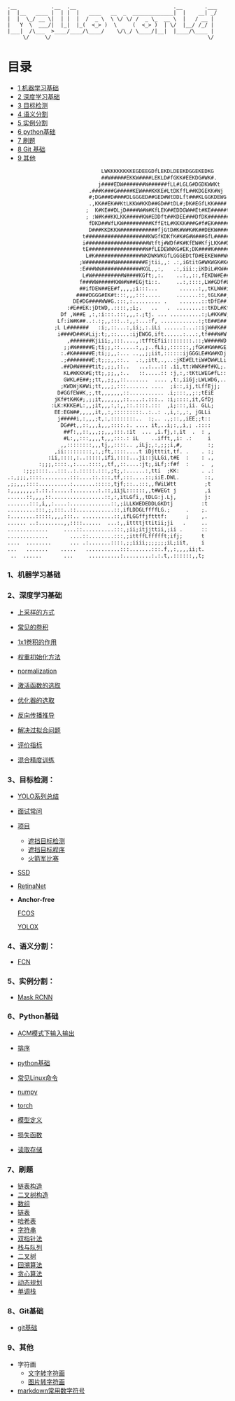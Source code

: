 ```
.__           .__  .__                               .__       .___
|  |__   ____ |  | |  |   ____   __  _  _____________|  |    __| _/
|  |  \_/ __ \|  | |  |  /  _ \  \ \/ \/ /  _ \_  __ \  |   / __ |
|   Y  \  ___/|  |_|  |_(  <_> )  \     (  <_> )  | \/  |__/ /_/ |
|___|  /\___  >____/____/\____/    \/\_/ \____/|__|  |____/\____ |
     \/     \/                                                  \/
```

# 目录

<!-- MarkdownTOC depth=9 -->

- [1 机器学习基础](#Machinelearning)
- [2 深度学习基础](#Deeplearning)
- [3 目标检测](#Objectdetection)
- [4 语义分割](#Semanticsegmentation)
- [5 实例分割](#Instancesegmentation)
- [6 python基础](#python)
- [7 刷题](#leetcode)
- [8 Git 基础](#Git)
- [9 其他](#other)

```html
                              LWKKKKKKKKEGDEEGDfLEKDLDEEKDGGEKEDKG              
                              ##W#####EKKW####LEKLD#fGKK#EEKDG#WK#.             
                             j####EDW#######W######fLL#LGLG#DGDKWWKt            
                          .###K###G#####KEW###KKKE#LtDKffL##KDGEKK#Wj           
                          #;DG###D####DLGGGED##GED#WtDDLft###KLGGKDEWG          
                          .,KK##EK##KtLKKW#KKD##GD##tDL#;DK#EGfLKK####          
                         ;  K#KE##DLjD####W#W#KfLEK##EDDGW##Et#KE#####t         
                         ; :W#K##KKLKK#####KW#EDDft##KDEE###DfDK#######         
                          fDKD##WfLKW#########KffEtL#KKKK###G#f#EK#####;        
                          D###KKDKKW############fjGtD#K#W#K#K##DEKW####D        
                        t####################KWGfKDKfK#K#G#W###GfL#####K        
                        i####################Wtftj#WDf#K#KfEW#KfjLKK##DD        
                        tE##################W#fLEDEWWKG#EK;DK####K######:       
                         L#K###############WKDWKWKGfLGGGEDtfD#EEKEW##W##        
                       ;W#########W#########Ejtii,,: .:,iGtitG#WKWGK#K#t        
                       :E###WW#############KGL,,:,   .:,iii:;iKDiL#KW##         
                        L#W##########W####KGft;,:.    ..:,,::,fEKDW#E##         
                       f###WW#####KWW#W##EGjti::.     ..:,::::,LW#GDf#L         
                       ##ifDEW##EE#f,,,,;i:::...       ......:,,tKLWW#i         
                      ####DGGG#EK#t:::,,,:::.....     .......::,tGLK##;         
                     DE#DG####WW#G.:::,:......... .    .......::tDfE##.         
                   :#E##EK:jDtWD,.::::,;i;.   ..   .  ........::tKDL#Kf         
                 Df ,W##E ,:,:i:::.:::,,,:.;tj. ... ..........:;L#KK#W;         
                Lf:iW#K##..:.:;,,:::..:,,:...:f, ............:;tE##E##          
               ;L L#######   :i;,::...:,ii;,:.iLi ......:...::ijW##K##          
                i####D##K#Lij:t;,::....:ijEWGG,ift......:...:,tf###W#W          
                   ,#######Kjiii;,:::....,:tfftEfii::::::::.::;W####WD          
                  ;;#W#####E;ti;;,::.....:,,;..fLi;,::::::,;fGK#KW##GE          
                 :.#K######E;ti;;,,:... ..,,;;iit,::::::ijGGGLE#KW#KDj          
                 .;########E;t;;;,,::..  .:,;itt,.,..:jKE#ELtiW#DW#LLi          
                 .##D#W####tit;,;;,::..   ...:...:: .ii,tt:WWK##f#KL;.          
                  KL#WKKK#E;tt;,;;,,:..   ::.....:: :j,:,:tKtLWEG#fL::          
                  GWKL#E##;;tt,,;;,,::.......  .... ,t:,iiGj;LWLWDG,..          
                 ;KWDWjK#Wi;tt,,,;,:::....... ....  ;i::,ij,tLffEjj;            
                D#GGfEW#K,;,tt,,,,,,,::........... .i;:::,,;:;tEiE              
               jKf#tK#K#;,;;it,,,,,,,::....:.:::.. :i;::::,it,GfDj              
              :LK:KKKE#L:,,;it,,,:,:,,::.::::.:::  ,i;:::,ii. GLL;              
               EE:EGW##,,,,,it,,:,:::::::::..:..: .,i,:,,:, jGLLi               
                j#####i,:,,,;t,:,::::::::..  :;.. .,;::,,iEE;;t::               
                 DG##t,,::,,,i,,,::::.:. .... it,..i;:,,i,; .::::               
                  ##f:,,::,,,;;,,,:::.:it  ... ,i.fj,:,it  .  : ,               
                  #L:,,:::,,,,t,,,:::.: iL    ..ifft,,i: .:     i               
                 ,,::::::::,,,tj,,::::.. ,iLj;,:,;;;i,#,        :;              
               ,ii:::::::::,:,;ft,::::....t iDjtttit,tf. .    . :;              
             :ii,::::,:..:::::,ifi,::::...ji::jLLGi,t#E  :    : .,              
          :;;;,::::.,:....::::,,tf,,::....:jt;,iLf;:f#f  :    .  ,              
     :;;;::::...:::..:.:::::.:::,;t;,:......:,tti  ;KK:       . .:              
.:,;;;,::::.........:::....::.:::,tf,:::....::;iiE.DWL.        ::,              
,;;,,,::::..........:.......:::::,tjf;::..:::,,fWiLWtt         ;t               
:,,,,,,,,:.::.:.....:........:.::,iijL::::::,,t#WEGt j         ,i               
......::,,,,::.................::,:,itLGfi,,tDLG:j.Lj,         j:               
.......:::,i,,:....:.............::,;iLLKWEDEDDLGKDtj         :t                
.........:::,;,:::..::............::,ifLDDGLffffLG.;     .    ;.                
:........:::::,,,,:::.. ..........::,ifLGGffjftttf:      ;    ,.                
...... ..:........,,::::......  ...:,,ittttjttitii;ji   .     ..                
.............     ....::..........:::,;ii;itjjttii,;ii .      ::                
.............       ....::........:::,;ittffLffffft;ifj;      t                 
....  ........      ... .:.......::::,;;iiii;;;;;;;iL;iit,    i                 
...   .......    .....   ...........:::.......:::.f,,:,,,,ii;t.                 
 ..  ......       ...     ..........:.........:.:.t,.::::::,,t;   
```

<a name="Machinelearning"></a>

### 1、机器学习基础



<a name="Deeplearning"></a>

### 2、深度学习基础

* [上采样的方式](./深度学习基础/上采样的方式.md)
* [常见的卷积](./深度学习基础/常见的卷积.md)
* [1x1卷积的作用](./深度学习基础/1x1卷积的作用.md)
* [权重初始化方法](./深度学习基础/权重初始化方法.md)
* [normalization](./深度学习基础/normalization.md)

* [激活函数的选取](./深度学习基础/激活函数的选取.md)
* [优化器的选取](./深度学习基础/优化器的选取.md)
* [反向传播推导](./深度学习基础/反向传播推导.md)
* [解决过拟合问题](./深度学习基础/解决过拟合问题.md)
* [评价指标](./深度学习基础/评价指标.md)
* [混合精度训练](./深度学习基础/混合精度训练.md)

<a name="Objectdetection"></a>

### 3、目标检测：

* [YOLO系列总结](./目标检测/YOLO系列.md)

* [面试常问](./目标检测/目标检测常见问题.md)

* [项目](./项目/项目_雷达和光学空天遮挡目标识别.md)

  * [遮挡目标检测](./项目/遮挡目标检测.md)
  * [遮挡目标程序](./项目/遮挡程序.md)
  * [火箭军比赛](./项目/火箭军比赛.md)

* [SSD](./目标检测/SSD.md)

* [RetinaNet](./目标检测/RetinaNet.md)

* **Anchor-free**

  [FCOS](./目标检测/FCOS.md)
  
  [YOLOX](./目标检测/yolox.md)

<a name="Semanticsegmentation"></a>

### 4、语义分割：

* [FCN](./语义分割/FCN.md)

<a name="Instancesegmentation"></a>

### 5、实例分割：

* [Mask RCNN](./实例分割/MaskRCNN.md)

<a name="python"></a>

### 6、Python基础

* [ACM模式下输入输出](./ACM模式下输入输出.md)

* [排序](./代码/排序.md)
* [python基础](./代码/python数据类型.md)
* [常见Linux命令](./代码/常见Linux命令.md)
* [numpy](./代码/numpy.md)
* [torch](./代码/torch.md)
* [模型定义](./代码/模型定义.md)
* [损失函数](./代码/损失函数.md)
* [读取存储](./代码/cv2.md)

<a name="leetcode"></a>

### 7、刷题

* [链表构造](./代码/链表输入.md)
* [二叉树构造](./代码/二叉树输入.md)
* [数组](./代码/数组.md)
* [链表](./代码/链表.md)
* [哈希表](./代码/哈希表.md)
* [字符串](./代码/字符串.md)
* [双指针法](./代码/双指针法.md)
* [栈与队列](./代码/栈与队列.md)
* [二叉树](./代码/二叉树.md)
* [回溯算法](./代码/回溯算法.md)
* [贪心算法](./代码/贪心算法.md)
* [动态规划](./代码/动态规划.md)
* [单调栈 ](./代码/单调栈.md)

<a name="Git"></a>

### 8、Git基础

* [git基础](./git基础/git教程.md)

<a name="other"></a>

### 9、其他

* 字符画
  * [文字转字符画](http://patorjk.com/software/taag/)
  * [图片转字符画](http://www.degraeve.com/img2txt.php)
* [markdown常用数字符号](https://www.jianshu.com/p/86d4e3502e46)

